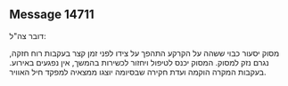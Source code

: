 ## Message 14711

דובר צה"ל:

מסוק יסעור כבוי ששהה על הקרקע התהפך על צידו לפני זמן קצר בעקבות רוח חזקה, נגרם נזק למסוק. המסוק יכנס לטיפול ויחזור לכשירות בהמשך, אין נפגעים באירוע.
בעקבות המקרה הוקמה ועדת חקירה שבסיומה יוצגו ממצאיה למפקד חיל האוויר.


